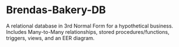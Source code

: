 # Brendas-Bakery-DB
A relational database in 3rd Normal Form for a hypothetical business.  Includes Many-to-Many relationships, stored procedures/functions, triggers, views, and an EER diagram.
